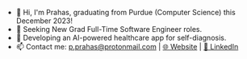 - 👋 Hi, I'm Prahas, graduating from Purdue (Computer Science) this December 2023!
- 🌱 Seeking New Grad Full-Time Software Engineer roles.
- 🏥 Developing an AI-powered healthcare app for self-diagnosis.
- 📫 Contact me: p.prahas@protonmail.com | [🌐 Website](https://pprahas.com/) | [💼 LinkedIn](https://www.linkedin.com/in/pprahas/) 
